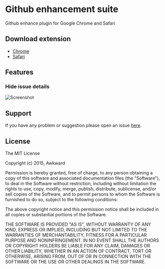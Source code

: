 # Github enhancement suite
Github enhance plugin for Google Chrome and Safari

## Download extension

- [Chrome](https://github.com/awkward/github-enhancement-suite/releases/download/0.1.1/Chrome.zip)
- [Safari](https://github.com/awkward/github-enhancement-suite/releases/download/0.1.1/Safari.zip)

## Features

### Hide issue details
![Screenshot](http://f.cl.ly/items/3K09060z0e0Z1S1I1l1a/feature1.gif)

## Support

If you have any problem or suggestion please open an issue [here](https://github.com/awkward/github-enhancement-suite/issues).

## License

The MIT License

Copyright (c) 2015, Awkward

Permission is hereby granted, free of charge, to any person
obtaining a copy of this software and associated documentation
files (the "Software"), to deal in the Software without
restriction, including without limitation the rights to use,
copy, modify, merge, publish, distribute, sublicense, and/or sell
copies of the Software, and to permit persons to whom the
Software is furnished to do so, subject to the following
conditions:

The above copyright notice and this permission notice shall be
included in all copies or substantial portions of the Software.

THE SOFTWARE IS PROVIDED "AS IS", WITHOUT WARRANTY OF ANY KIND,
EXPRESS OR IMPLIED, INCLUDING BUT NOT LIMITED TO THE WARRANTIES
OF MERCHANTABILITY, FITNESS FOR A PARTICULAR PURPOSE AND
NONINFRINGEMENT. IN NO EVENT SHALL THE AUTHORS OR COPYRIGHT
HOLDERS BE LIABLE FOR ANY CLAIM, DAMAGES OR OTHER LIABILITY,
WHETHER IN AN ACTION OF CONTRACT, TORT OR OTHERWISE, ARISING
FROM, OUT OF OR IN CONNECTION WITH THE SOFTWARE OR THE USE OR
OTHER DEALINGS IN THE SOFTWARE.

